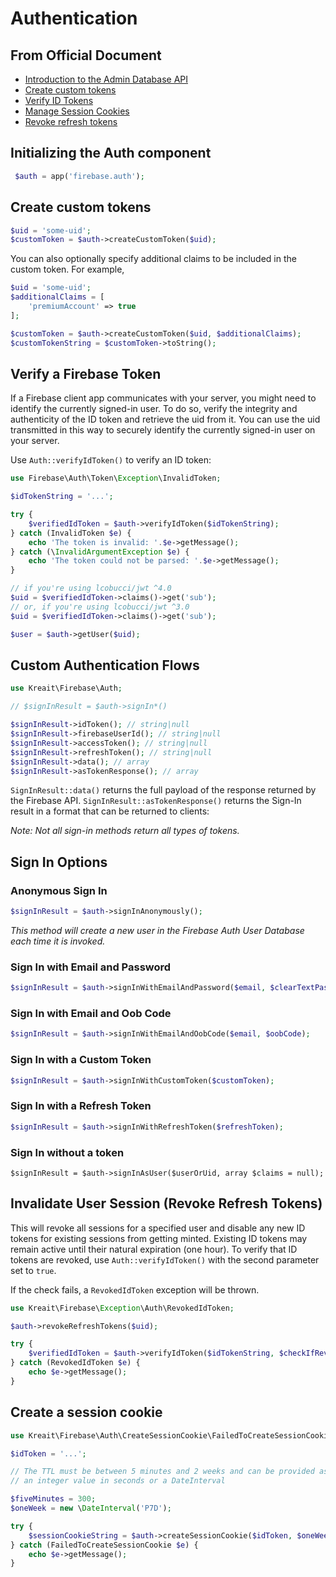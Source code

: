 # Authentication

## From Official Document

 - [Introduction to the Admin Database API](https://firebase.google.com/docs/database/admin/start)
 - [Create custom tokens](https://firebase.google.com/docs/auth/admin/create-custom-tokens)
 - [Verify ID Tokens](https://firebase.google.com/docs/auth/admin/verify-id-tokens)
 - [Manage Session Cookies](https://firebase.google.com/docs/auth/admin/manage-cookies)
 - [Revoke refresh tokens](https://firebase.google.com/docs/auth/admin/manage-sessions#revoke_refresh_tokens)

## Initializing the Auth component
```php
 $auth = app('firebase.auth');
```

## Create custom tokens
```php
$uid = 'some-uid';
$customToken = $auth->createCustomToken($uid);
```

You can also optionally specify additional claims to be included in the custom token. For example,
```php
$uid = 'some-uid';
$additionalClaims = [
    'premiumAccount' => true
];

$customToken = $auth->createCustomToken($uid, $additionalClaims);
$customTokenString = $customToken->toString();
```

## Verify a Firebase Token
If a Firebase client app communicates with your server, you might need to identify the currently signed-in user. To do so, verify the integrity and authenticity of the ID token and retrieve the uid from it. You can use the uid transmitted in this way to securely identify the currently signed-in user on your server.

Use `Auth::verifyIdToken()` to verify an ID token:
```php
use Firebase\Auth\Token\Exception\InvalidToken;

$idTokenString = '...';

try {
    $verifiedIdToken = $auth->verifyIdToken($idTokenString);
} catch (InvalidToken $e) {
    echo 'The token is invalid: '.$e->getMessage();
} catch (\InvalidArgumentException $e) {
    echo 'The token could not be parsed: '.$e->getMessage();
}

// if you're using lcobucci/jwt ^4.0
$uid = $verifiedIdToken->claims()->get('sub');
// or, if you're using lcobucci/jwt ^3.0
$uid = $verifiedIdToken->claims()->get('sub');

$user = $auth->getUser($uid);
```

## Custom Authentication Flows

```php
use Kreait\Firebase\Auth;

// $signInResult = $auth->signIn*()

$signInResult->idToken(); // string|null
$signInResult->firebaseUserId(); // string|null
$signInResult->accessToken(); // string|null
$signInResult->refreshToken(); // string|null
$signInResult->data(); // array
$signInResult->asTokenResponse(); // array
```

`SignInResult::data()` returns the full payload of the response returned by the Firebase API.
`SignInResult::asTokenResponse()` returns the Sign-In result in a format that can be returned to clients:

*Note: Not all sign-in methods return all types of tokens.*

## Sign In Options
### Anonymous Sign In
```php
$signInResult = $auth->signInAnonymously();
```
*This method will create a new user in the Firebase Auth User Database each time it is invoked.*

### Sign In with Email and Password
```php
$signInResult = $auth->signInWithEmailAndPassword($email, $clearTextPassword);
```

### Sign In with Email and Oob Code
```php
$signInResult = $auth->signInWithEmailAndOobCode($email, $oobCode);
```

### Sign In with a Custom Token
```php
$signInResult = $auth->signInWithCustomToken($customToken);
```

### Sign In with a Refresh Token
```php
$signInResult = $auth->signInWithRefreshToken($refreshToken);
```

### Sign In without a token
```
$signInResult = $auth->signInAsUser($userOrUid, array $claims = null);
```

## Invalidate User Session (Revoke Refresh Tokens)
This will revoke all sessions for a specified user and disable any new ID tokens for existing sessions from getting minted. Existing ID tokens may remain active until their natural expiration (one hour). To verify that ID tokens are revoked, use `Auth::verifyIdToken()` with the second parameter set to `true`.

If the check fails, a `RevokedIdToken` exception will be thrown.

```php
use Kreait\Firebase\Exception\Auth\RevokedIdToken;

$auth->revokeRefreshTokens($uid);

try {
    $verifiedIdToken = $auth->verifyIdToken($idTokenString, $checkIfRevoked = true);
} catch (RevokedIdToken $e) {
    echo $e->getMessage();
}
```

## Create a session cookie
```php
use Kreait\Firebase\Auth\CreateSessionCookie\FailedToCreateSessionCookie;

$idToken = '...';

// The TTL must be between 5 minutes and 2 weeks and can be provided as
// an integer value in seconds or a DateInterval

$fiveMinutes = 300;
$oneWeek = new \DateInterval('P7D');

try {
    $sessionCookieString = $auth->createSessionCookie($idToken, $oneWeek);
} catch (FailedToCreateSessionCookie $e) {
    echo $e->getMessage();
}
```
